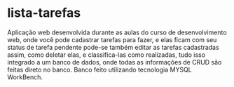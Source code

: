 # lista-tarefas

Aplicação web desenvolvida durante as aulas do curso de desenvolvimento web, onde você pode cadastrar tarefas para fazer, e elas ficam com seu status de tarefa pendente
pode-se também editar as tarefas cadastradas assim, como deletar elas, e classifica-las como realizadas, tudo isso integrado a um banco de dados, onde todas as informações de CRUD são feitas direto no banco.
Banco feito utilizando tecnologia MYSQL WorkBench.
